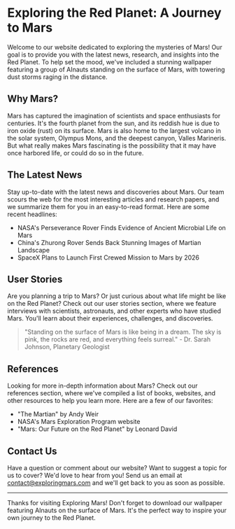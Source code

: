 <!--
Write me content for website with wallpaper which alt text is:

"A group of AInauts standing on the surface of a red planet, with towering dust storms raging in the distance."

The name/title of the page should not be 1:1 copy of the alt text but rather a real content of the website which is using this wallpaper.

- Use markdown format 
- Start with the heading
- The content should look like a real website 
- Include real sections like references, contact, user stories, etc. use things relevant to the page purpose.
- Feel free to use structure like headings, bullets, numbering, blockquotes, paragraphs, horizontal lines, etc.
- You can use formatting like bold or _italic_
- You can include UTF-8 emojis
- Links should be only #hash anchors (and you can refer to the document itself)
- Do not include images
-->

<!--font:Montserrat.-->

# Exploring the Red Planet: A Journey to Mars

Welcome to our website dedicated to exploring the mysteries of Mars! Our goal is to provide you with the latest news, research, and insights into the Red Planet. To help set the mood, we've included a stunning wallpaper featuring a group of AInauts standing on the surface of Mars, with towering dust storms raging in the distance.

## Why Mars?

Mars has captured the imagination of scientists and space enthusiasts for centuries. It's the fourth planet from the sun, and its reddish hue is due to iron oxide (rust) on its surface. Mars is also home to the largest volcano in the solar system, Olympus Mons, and the deepest canyon, Valles Marineris. But what really makes Mars fascinating is the possibility that it may have once harbored life, or could do so in the future.

## The Latest News

Stay up-to-date with the latest news and discoveries about Mars. Our team scours the web for the most interesting articles and research papers, and we summarize them for you in an easy-to-read format. Here are some recent headlines:

- NASA's Perseverance Rover Finds Evidence of Ancient Microbial Life on Mars
- China's Zhurong Rover Sends Back Stunning Images of Martian Landscape
- SpaceX Plans to Launch First Crewed Mission to Mars by 2026

## User Stories

Are you planning a trip to Mars? Or just curious about what life might be like on the Red Planet? Check out our user stories section, where we feature interviews with scientists, astronauts, and other experts who have studied Mars. You'll learn about their experiences, challenges, and discoveries.

> "Standing on the surface of Mars is like being in a dream. The sky is pink, the rocks are red, and everything feels surreal." - Dr. Sarah Johnson, Planetary Geologist

## References

Looking for more in-depth information about Mars? Check out our references section, where we've compiled a list of books, websites, and other resources to help you learn more. Here are a few of our favorites:

- "The Martian" by Andy Weir
- NASA's Mars Exploration Program website
- "Mars: Our Future on the Red Planet" by Leonard David

## Contact Us

Have a question or comment about our website? Want to suggest a topic for us to cover? We'd love to hear from you! Send us an email at [contact@exploringmars.com](mailto:contact@exploringmars.com) and we'll get back to you as soon as possible.

---

Thanks for visiting Exploring Mars! Don't forget to download our wallpaper featuring AInauts on the surface of Mars. It's the perfect way to inspire your own journey to the Red Planet.
